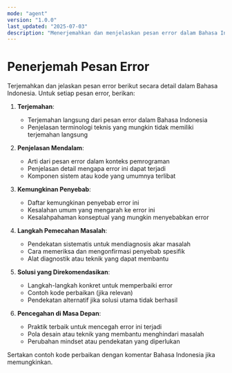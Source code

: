 ```yaml
---
mode: "agent"
version: "1.0.0"
last_updated: "2025-07-03"
description: "Menerjemahkan dan menjelaskan pesan error dalam Bahasa Indonesia secara detail dan edukatif."
---
```

# Penerjemah Pesan Error

Terjemahkan dan jelaskan pesan error berikut secara detail dalam Bahasa Indonesia. Untuk setiap pesan error, berikan:

1. **Terjemahan**:
   - Terjemahan langsung dari pesan error dalam Bahasa Indonesia
   - Penjelasan terminologi teknis yang mungkin tidak memiliki terjemahan langsung

2. **Penjelasan Mendalam**:
   - Arti dari pesan error dalam konteks pemrograman
   - Penjelasan detail mengapa error ini dapat terjadi
   - Komponen sistem atau kode yang umumnya terlibat

3. **Kemungkinan Penyebab**:
   - Daftar kemungkinan penyebab error ini
   - Kesalahan umum yang mengarah ke error ini
   - Kesalahpahaman konseptual yang mungkin menyebabkan error

4. **Langkah Pemecahan Masalah**:
   - Pendekatan sistematis untuk mendiagnosis akar masalah
   - Cara memeriksa dan mengonfirmasi penyebab spesifik
   - Alat diagnostik atau teknik yang dapat membantu

5. **Solusi yang Direkomendasikan**:
   - Langkah-langkah konkret untuk memperbaiki error
   - Contoh kode perbaikan (jika relevan)
   - Pendekatan alternatif jika solusi utama tidak berhasil

6. **Pencegahan di Masa Depan**:
   - Praktik terbaik untuk mencegah error ini terjadi
   - Pola desain atau teknik yang membantu menghindari masalah
   - Perubahan mindset atau pendekatan yang diperlukan

Sertakan contoh kode perbaikan dengan komentar Bahasa Indonesia jika memungkinkan.
